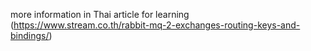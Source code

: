 more information in Thai article for learning (https://www.stream.co.th/rabbit-mq-2-exchanges-routing-keys-and-bindings/)

